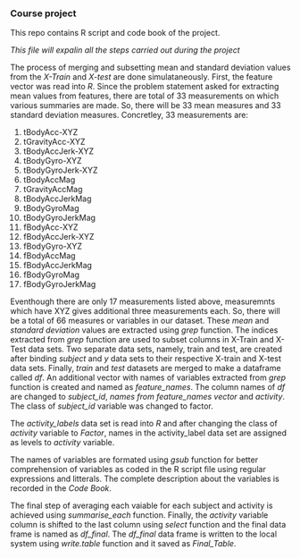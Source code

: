 ### Course project
This repo contains R script and code book of the project.  

*This file will expalin all the steps carried out during the project*  

The process of merging and subsetting mean and standard deviation values from the _X-Train_ and _X-test_ are done simulataneously. First, the feature vector was read into _R_. Since the problem statement asked for extracting mean values from features, there are total of 33 measurements on which various summaries are made. So, there will be 33 mean measures and 33 standard deviation measures. Concretley, 33 measurements are:  
1. tBodyAcc-XYZ
2. tGravityAcc-XYZ
3. tBodyAccJerk-XYZ
4. tBodyGyro-XYZ
5. tBodyGyroJerk-XYZ
6. tBodyAccMag
7. tGravityAccMag
8. tBodyAccJerkMag
9. tBodyGyroMag
10. tBodyGyroJerkMag
11. fBodyAcc-XYZ
12. fBodyAccJerk-XYZ
13. fBodyGyro-XYZ
14. fBodyAccMag
15. fBodyAccJerkMag
16. fBodyGyroMag
17. fBodyGyroJerkMag  

Eventhough there are only 17 measurements listed above, measuremnts which have XYZ gives additional three measurements each. So, there will be a total of 66 measures or variables in our dataset. These *mean* and *standard deviation* values are extracted using _grep_ function. The indices extracted from _grep_ function are used to subset columns in X-Train and X-Test data sets. Two separate data sets, namely, train and test, are created after binding _subject_ and _y_ data sets to their respective X-train and X-test data sets. Finally, _train_ and _test_ datasets are merged to make a dataframe called *_df_*. An additional vector with names of variables extracted from _grep_ function is created and named as _feature_names_. The column names of _df_ are changed to *subject_id*, *names from feature_names vector* and *activity*. The class of *subject_id* variable was changed to factor.   

The _activity_labels_ data set is read into _R_ and after changing the class of _activity_ variable to _Factor_, names in the activity_label data set are assigned as levels to _activity_ variable.  

The names of variables are formated using _gsub_ function for better comprehension of variables as coded in the R script file using regular expressions and litterals. The complete description about the variables is recorded in the *_Code Book_*.  

The final step of averaging each vaiable for each subject and activity is achieved using _summarise_each_ function. Finally, the _activity_ variable column is shifted to the last column using _select_ function and the final data frame is named as *df_final*. The *df_final* data frame is written to the local system using _write.table_ function and it saved as *Final_Table*.
